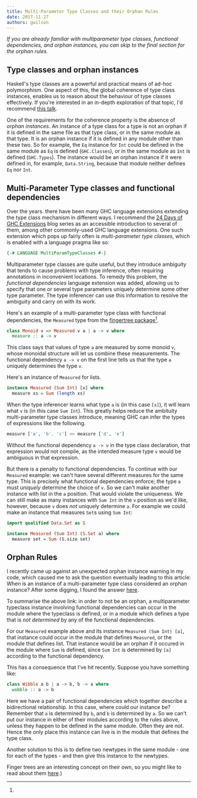```yaml
---
title: Multi-Parameter Type Classes and their Orphan Rules
date: 2017-11-27
authors: gwilson
---
```


*If you are already familiar with multiparameter type classes, functional dependencies,
and orphan instances, you can skip to the final section for the orphan rules.*

## Type classes and orphan instances

Haskell's type classes are a powerful and practical means of ad-hoc polymorphism.
One aspect of this, the global coherence of type class instances, enables us to
reason about the behaviour of type classes effectively. If you're interested in
an in-depth exploration of that topic, I'd recommend
[this talk](https://www.youtube.com/watch?v=hIZxTQP1ifo).

One of the requirements for the coherence property is the absence of
*orphan instances*. An instance of a type class for a type is not
an orphan if it is defined in the same file as that type class, or
in the same module as that type. It is an orphan instance if it is defined in
any module other than these two. So for example, the `Eq` instance for `Int`
could be defined in the same module as `Eq` is defined (`GHC.Classes`), or in the
same module as `Int` is defined (`GHC.Types`). The instance would be an orphan
instance if it were defined in, for example, `Data.String`, because that module
neither defines `Eq` nor `Int`.

## Multi-Parameter Type classes and functional dependencies

Over the years. there have been many GHC language extensions extending the
type class mechanism in different ways. I recommend the 
[24 Days of GHC Extensions](https://ocharles.org.uk/blog/posts/2014-12-01-24-days-of-ghc-extensions.html)
blog series as an accessible introduction to several of them, among other
commonly-used GHC language extensions.
One such extension which pops up fairly often is *multi-parameter type classes*,
which is enabled with a language pragma like so:

```haskell
{-# LANGUAGE MultiParamTypeClasses #-}
```

Multiparameter type classes are quite useful, but they introduce ambiguity that
tends to cause problems with type inference, often requiring annotations in
inconvenient locations. To remedy this problem, the *functional dependencies*
language extension was added, allowing us to specify that one or several type
parameters uniquely determine some other type parameter. The type inferencer
can use this information to resolve the ambiguity and carry on with its work.

Here's an example of a multi-parameter type class with functional dependencies,
the `Measured` type from the
[fingertree package](https://hackage.haskell.org/package/fingertree)[^1].


```haskell
class Monoid v => Measured v a | a -> v where
  measure :: a -> v
```

This class says that values of type `a` are measured by some monoid `v`, whose
monoidal structure will let us combine these measurements. The functional
dependency `a -> v` on the first line tells us that the type `a` uniquely
determines the type `v`.

Here's an instance of `Measured` for lists.

```haskell
instance Measured (Sum Int) [x] where
  measure xs = Sum (length xs)
```

When the type inferencer learns what type `a` is (in this case `[x]`), it will
learn what `v` is (in this case `Sum Int`).
This greatly helps reduce the ambituity multi-parameter type classes introduce,
meaning GHC can infer the types of expressions like the following.

```haskell
measure ['a', 'b'. 'c'] <> measure ['d', 'e']
```

Without the functional dependency `a -> v` in the type class declaration,
that expression would not compile, as the intended measure type `v` would be
ambiguous in that expression.

But there is a penalty to functional dependencies. To continue with our `Measured`
example: we can't have several different measures for the same type.
This is precisely what functional dependencies enforce;
the type `a` must *uniquely* determine the choice of `v`. So we can't
make another instance with list in the `a` position. That would violate the
uniqueness.
We can still make as many instances with `Sum Int` in the `v` position as we'd
like, however, because `v` does *not* uniquely determine `a`. For example we
could make an instance that measures `Set`s using `Sum Int`:

```haskell
import qualified Data.Set as S

instance Measured (Sum Int) (S.Set a) where
  measure set = Sum (S.size set)
```

## Orphan Rules

I recently came up against an unexpected orphan instance warning in my code,
which caused me to ask the question eventually leading to this article:
When is an instance of a multi-parameter type class considered an orphan
instance?
After some digging, I found the answer [here](https://ghc.haskell.org/trac/ghc/ticket/11999#comment:1).

To summarise the above link: in order to not be an orphan, a multiparameter
typeclass instance involving functional dependencies can occur in the module
where the typeclass is defined, or in a module which defines a type that is *not
determined* by any of the functional dependencies.

For our `Measured` example above and its instance `Measured (Sum Int) [a]`,
that instance could occur in the module that defines `Measured`, or the module
that defines list. That instance would be an orphan if it
occured in the module where `Sum` is defined, since `Sum Int` is determined by
`[a]` according to the functional dependency.

This has a consequence that I've hit recently. Suppose you have something like:

```haskell
class Wibble a b | a -> b, b -> a where
  wobble :: a -> b
```

Here we have a pair of functional dependencies which together describe a
bidirectional relationship. In this case, where could our instance be?
Remember that `a` is determined by `b`, and `b` is determined by `a`. So
we can't put our instance in either of their modules according to the rules
above, unless they happen to be defined in the same module. Often they are not.
Hence the only place this instance can live is in the module that defines the
type class.

Another solution to this is to define two newtypes in the same module - one for
each of the types - and then give this instance to the newtypes.

[^1]:
Finger trees are an interesting concept on their own, so you might like to read
about them
[here](http://www.staff.city.ac.uk/~ross/papers/FingerTree.html).)

